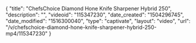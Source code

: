 {
    "title": "ChefsChoice Diamond Hone Knife Sharpener Hybrid 250",
    "description": "",
    "videoid": "115347230",
    "date_created": "1504296745",
    "date_modified": "1516300040",
    "type": "captivate",
    "layout": "video",
    "url": "\/v\/chefschoice-diamond-hone-knife-sharpener-hybrid-250-mp4\/115347230"
}